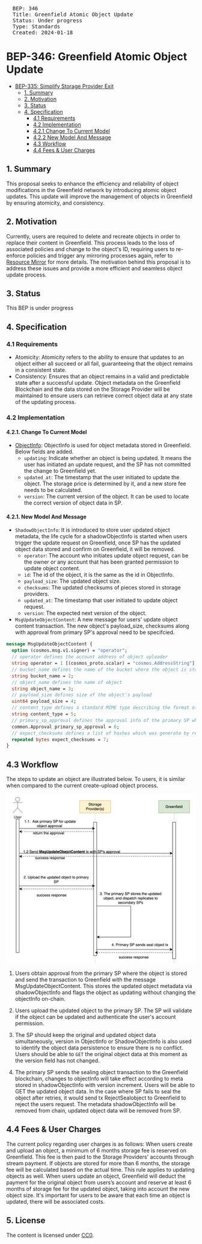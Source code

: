 <pre>
  BEP: 346
  Title: Greenfield Atomic Object Update
  Status: Under progress
  Type: Standards
  Created: 2024-01-18
</pre>

# BEP-346: Greenfield Atomic Object Update

<!-- @import "[TOC]" {cmd="toc" depthFrom=1 depthTo=6 orderedList=false} -->

<!-- code_chunk_output -->

- [BEP-335: Simplify Storage Provider Exit](#bep-335-simplify-storage-provider-exit)
  - [1. Summary](#1-summary)
  - [2. Motivation](#2-motivation)
  - [3. Status](#3-status)
  - [4. Specification](#4-specification)
    - [4.1 Requirements](#41-requirements)
    - [4.2 Implementation](#42-implementation)
    - [4.2.1 Change To Current Model](#421-change-to-current-model)
    - [4.2.2 New Model And Message](#422-new-model-and-message)
    - [4.3 Workflow](#43-workflow)
    - [4.4 Fees & User Charges](#44-fees-&-user-charges)
<!-- /code_chunk_output -->

## 1. Summary
This proposal seeks to enhance the efficiency and reliability of object modifications in the Greenfield network by introducing 
atomic object updates. This update will improve the management of objects in Greenfield by ensuring atomicity, and consistency.

## 2. Motivation
Currently, users are required to delete and recreate objects in order to replace their content in Greenfield. 
This process leads to the loss of associated policies and change to the object's ID, requiring users to re-enforce policies 
and trigger any mirroring processes again, refer to [Resource Mirror](https://docs.bnbchain.org/greenfield-docs/docs/faq/mirroring-faqs/#what-is-mirroring) for more details.  The motivation behind this proposal is to address these issues and provide a 
more efficient and seamless object update process.

## 3. Status
This BEP is under progress

## 4. Specification

### 4.1 Requirements
- Atomicity: Atomicity refers to the ability to ensure that updates to an object either all succeed or all fail, guaranteeing that the object remains in a consistent state.
- Consistency: Ensures that an object remains in a valid and predictable state after a successful update. Object metadata on the Greenfield Blockchain and the data stored on the Storage Provider will be maintained to ensure users can retrieve correct object data at any state of the updating process.

### 4.2 Implementation

#### 4.2.1. Change To Current Model
- [ObjectInfo](https://docs.bnbchain.org/greenfield-docs/docs/guide/storage-provider/modules/common/proto/#objectinfo-proto):
  ObjectInfo is used for object metadata stored in Greenfield. Below fields are added.
  - `updating`: Indicate whether an object is being updated. It means the user has initiated an update request, and the SP has not committed the change to Greenfield yet.
  - `updated_at`: The timestamp that the user initiated to update the object. The storage price is determined by it, and a new store fee needs to be calculated.
  - `version`: The current version of the object. It can be used to locate the correct version of object data in SP.

#### 4.2.1. New Model And Message
- `ShadowObjectInfo`: It is introduced to store user updated object metadata, the life cycle for a shadowObjectInfo is 
  started when users trigger the update request on Greenfield, once SP has the updated object data stored and confirm 
  on Greenfield, it will be removed.
  - `operator`: The account who initiates update object request, can be the owner or any account that has been granted permission to update object content.
  - `id`: The id of the object, it is the same as the id in ObjectInfo.
  - `payload_size`: The updated object size.
  - `checksums`: The updated checksums of pieces stored in storage providers.
  - `updated_at`: The timestamp that user initiated to update object request.
  - `version`: The expected next version of the object.
- `MsgUpdateObjectContent`: A new message for users' update object content transaction. The new object's payload_size,
  checksums along with approval from primary SP's approval need to be specifcied.
```protobuf
message MsgUpdateObjectContent {
  option (cosmos.msg.v1.signer) = "operator";
  // operator defines the account address of object uploader
  string operator = 1 [(cosmos_proto.scalar) = "cosmos.AddressString"];
  // bucket_name defines the name of the bucket where the object is stored.
  string bucket_name = 2;
  // object_name defines the name of object
  string object_name = 3;
  // payload_size defines size of the object's payload
  uint64 payload_size = 4;
  // content_type defines a standard MIME type describing the format of the object.
  string content_type = 5;
  // primary_sp_approval defines the approval info of the primary SP which indicates that primary sp confirm the user's request.
  common.Approval primary_sp_approval = 6;
  // expect_checksums defines a list of hashes which was generate by redundancy algorithm.
  repeated bytes expect_checksums = 7;
}
```

## 4.3 Workflow

The steps to update an object are illustrated below. To users, it is similar when compared to the current create-upload object process.

![](./assets/BEP-346/workflow.png)

1. Users obtain approval from the primary SP where the object is stored and send the transaction to Greenfield with the 
   message MsgUpdateObjectContent. This stores the updated object metadata via shadowObjectInfo and flags the object as 
   updating without changing the objectInfo on-chain.

2. Users upload the updated object to the primary SP. The SP will validate if the object can be updated and authenticate 
   the user's account permission.

3. The SP should keep the original and updated object data simultaneously, version in ObjectInfo or ShadowObjectInfo is 
   also used to identify the object data persistence to ensure there is no conflict. Users should be able to `GET` 
   the original object data at this moment as the version field has not changed.

4. The primary SP sends the sealing object transaction to the Greenfield blockchain, changes to objectInfo will take effect according 
   to meta stored in shadowObjectInfo with version increment. Users will be able to GET the updated object data.
   In the case where SP fails to seal the object after retries, it would send tx RejectSealobject to Greenfield to reject 
   the users request. The metadata shadowObjectInfo will be removed from chain, updated object data will be removed from SP.

## 4.4 Fees & User Charges
The current policy regarding user charges is as follows: When users create and upload an object, a minimum of 6 months 
storage fee is reserved on Greenfield. This fee is then paid to the Storage Providers' accounts through stream payment. 
If objects are stored for more than 6 months, the storage fee will be calculated based on the actual time.
This rule applies to updating objects as well. When users update an object, Greenfield will deduct the payment for the 
original object from users’s account and reserve at least 6 months of storage fee for the updated object, taking into 
account the new object size. It's important for users to be aware that each time an object is updated, there will be 
associated costs.

## 5. License

The content is licensed under [CC0](https://creativecommons.org/publicdomain/zero/1.0/).

